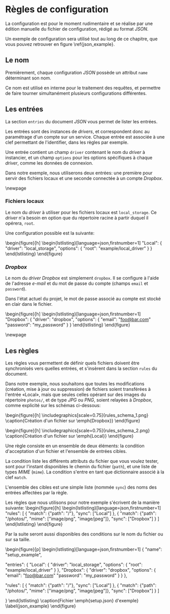 # Règles de configuration

La configuration est pour le moment rudimentaire et se réalise par une édition manuelle du fichier de configuration, rédigé au format *JSON*.

Un exemple de configuration sera utilisé tout au long de ce chapitre, que vous pouvez retrouver en figure \ref{json_example}.


## Le nom

Premièrement, chaque configuration *JSON* possède un attribut `name` déterminant son nom.

Ce nom est utilisé en interne pour le traitement des requêtes, et permettre de faire tourner simultanément plusieurs configurations différentes.


## Les entrées

La section `entries` du document *JSON* vous permet de lister les entrées.

Les entrées sont des instances de *drivers*, et correspondent donc au paramétrage d'un compte sur un service. Chaque entrée est associée à une clef permettant de l'identifier, dans les règles par exemple.

Une entrée contient un champ `driver` contenant le nom du *driver* à instancier, et un champ `options` pour les options spécifiques à chaque *driver*, comme les données de connexion.

Dans notre exemple, nous utiliserons deux entrées: une première pour servir des fichiers locaux et une seconde connectée à un compte *Dropbox*.

\newpage

### Fichiers locaux

Le nom du *driver* à utiliser pour les fichiers locaux est `local_storage`. Ce *driver* n'a besoin en option que du répertoire racine à partir duquel il opérera, `root`.

Une configuration possible est la suivante:

\begin{figure}[h]
\begin{lstlisting}[language=json,firstnumber=1]
"Local": {
  "driver": "local_storage",
  "options": {
    "root": "example/local_driver"
  }
}
\end{lstlisting}
\end{figure}

### *Dropbox*

Le nom du *driver* *Dropbox* est simplement `dropbox`. Il se configure à l'aide de l'adresse *e-mail* et du mot de passe du compte (champs `email` et `password`).

Dans l'état actuel du projet, le mot de passe associé au compte est stocké en clair dans le fichier.

\begin{figure}[h]
\begin{lstlisting}[language=json,firstnumber=1]
"Dropbox": {
  "driver": "dropbox",
  "options": {
    "email": "foo@bar.com"
    "password": "my_password"
  }
}
\end{lstlisting}
\end{figure}

\newpage

## Les règles

Les règles vous permettent de définir quels fichiers doivent être synchronisés vers quelles entrées, et s'insèrent dans la section `rules` du document.

Dans notre exemple, nous souhaitons que toutes les modifications (création, mise à jour ou suppression) de fichiers soient transférées à l'entrée «Local», mais que seules celles opérant sur des images du répertoire `photos/`, et de type *JPG* ou *PNG*, soient relayées à *Dropbox*, comme explicité sur les schémas ci-dessous:

\begin{figure}[h]
\includegraphics[scale=0.75]{rules_schema_1.png}
\caption{Création d'un fichier sur \emph{Dropbox}}
\end{figure}

\begin{figure}[h]
\includegraphics[scale=0.75]{rules_schema_2.png}
\caption{Création d'un fichier sur \emph{Local}}
\end{figure}

Une règle consiste en un ensemble de deux éléments: la condition d'acceptation d'un fichier et l'ensemble de entrées cibles.

La condition liste les différents attributs du fichier que vous voulez tester, sont pour l'instant disponibles le chemin du fichier (`path`), et une liste de types *MIME* (`mime`). La condition s'entre en tant que dictionnaire associé à la clef `match`.

L'ensemble des cibles est une simple liste (nommée `sync`) des noms des entrées affectées par la règle.

Les règles que nous utilisons pour notre exemple s'écrivent de la manière suivante:
\begin{figure}[h]
\begin{lstlisting}[language=json,firstnumber=1]
"rules": [
  {
    "match": {"path": "/"},
    "sync": ["Local"]
  },
  {
    "match": {"path": "/photos/", "mime": ["image/png", "image/jpeg"]},
    "sync": ["Dropbox"]
  }
]
\end{lstlisting}
\end{figure}

Par la suite seront aussi disponibles des conditions sur le nom du fichier ou sur sa taille.



\begin{figure}[p]
\begin{lstlisting}[language=json,firstnumber=1]
{
  "name": "setup_example",

  "entries": {
    "Local": {
      "driver": "local_storage",
      "options": {
        "root": "example/local_driver"
      }
    },
    "Dropbox": {
      "driver": "dropbox",
      "options": {
        "email": "foo@bar.com"
        "password": "my_password"
      }
    }
  },

  "rules": [
    {
      "match": {"path": "/"},
      "sync": ["Local"]
    },
    {
      "match": {"path": "/photos/", "mime": ["image/png", "image/jpeg"]},
      "sync": ["Dropbox"]
    }
  ]

}
\end{lstlisting}
\caption{Fichier \emph{setup.json} d'exemple}
\label{json_example}
\end{figure}